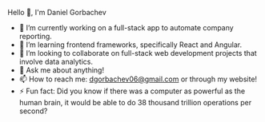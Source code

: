 Hello 👋, I'm Daniel Gorbachev

- 🔭 I’m currently working on a full-stack app to automate company reporting.
- 🌱 I’m learning frontend frameworks, specifically React and Angular.
- 👯 I’m looking to collaborate on full-stack web development projects that involve data analytics.
- 💬 Ask me about anything!
- 📫 How to reach me: dgorbachev06@gmail.com or through my website!
- ⚡ Fun fact: Did you know if there was a computer as powerful as the human brain, it would be able to do 38 thousand trillion operations per second?
